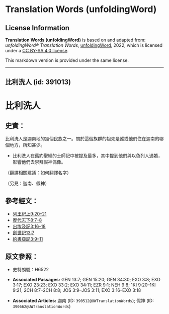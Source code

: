 # Translation Words (unfoldingWord)

## License Information

**Translation Words (unfoldingWord)** is based on and adapted from: _unfoldingWord® Translation Words_, [unfoldingWord](https://unfoldingword.org/utw), 2022, which is licensed under a [CC BY-SA 4.0 license](https://creativecommons.org/licenses/by-sa/4.0/legalcode.en).

This markdown version is provided under the same license.



--------------------------------

## 比利洗人 (id: 391013)

比利洗人
====

史實：
---

比利洗人是迦南地的幾個民族之一。關於這個族群的祖先是誰或他們住在迦南的哪個地方，所知甚少。

* 比利洗人在舊約聖經的士師記中被提及最多，其中提到他們與以色列人通婚，影響他們去崇拜假神偶像。

（翻譯相關建議：如何翻譯名字）

（另見：迦南、假神）

參考經文：
-----

* [列王紀上9:20–21](https://ref.ly/1Kgs9:20-1Kgs9:21)
* [歴代志下8:7–8](https://ref.ly/2Chr8:7-2Chr8:8)
* [出埃及記3:16–18](https://ref.ly/Exod3:16-Exod3:18)
* [創世記13:7](https://ref.ly/Gen13:7)
* [約書亞記3:9–11](https://ref.ly/Josh3:9-Josh3:11)

原文參照：
-----

* 史特朗號：H6522

* **Associated Passages:** GEN 13:7; GEN 15:20; GEN 34:30; EXO 3:8; EXO 3:17; EXO 23:23; EXO 33:2; EXO 34:11; EZR 9:1; NEH 9:8; 1KI 9:20–1KI 9:21; 2CH 8:7–2CH 8:8; JOS 3:9–JOS 3:11; EXO 3:16–EXO 3:18
* **Associated Articles:** 迦南 (ID: `390512@UWTranslationWords`); 假神 (ID: `390662@UWTranslationWords`)

